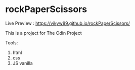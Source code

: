 # rockPaperScissors

Live Preview : https://vikyw89.github.io/rockPaperScissors/

This is a project for The Odin Project

Tools:
<ol>
  <li>html
  <li>css
  <li>JS vanilla
</ol>
